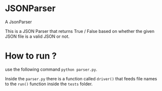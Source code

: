 # JSONParser
A JsonParser

This is a JSON Parser that returns True / False based on whether the given JSON file is a valid JSON or not.

# How to run ? 
use the following command `python parser.py`.

Inside the `parser.py` there is a function called ``driver()`` that feeds file names to the `run()` function inside the `tests` folder.
